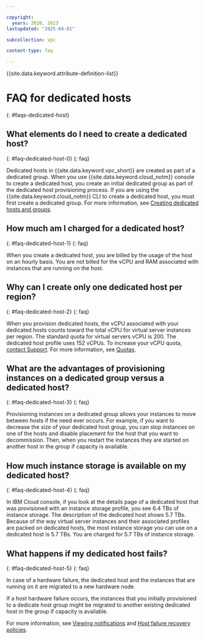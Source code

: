 ```yaml
---

copyright:
  years: 2020, 2023
lastupdated: "2025-04-01"

subcollection: vpc

content-type: faq

---
```


{{site.data.keyword.attribute-definition-list}}

# FAQ for dedicated hosts
{: #faqs-dedicated-host}

## What elements do I need to create a dedicated host?
{: #faq-dedicated-host-0}
{: faq}

Dedicated hosts in {{site.data.keyword.vpc_short}} are created as part of a dedicated group. When you use {{site.data.keyword.cloud_notm}}
console to create a dedicated host, you create an initial dedicated group as part of the dedicated host provisioning process.
If you are using the {{site.data.keyword.cloud_notm}} CLI to create a dedicated host, you must first create a dedicated group.
For more information, see [Creating dedicated hosts and groups](/docs/vpc?topic=vpc-creating-dedicated-hosts-instances).

## How much am I charged for a dedicated host?
{: #faq-dedicated-host-1}
{: faq}

When you create a dedicated host, you are billed by the usage of the host on an hourly basis. You are not billed for the vCPU and RAM associated with instances that are running on the host.
 
## Why can I create only one dedicated host per region?
{: #faq-dedicated-host-2}
{: faq}

When you provision dedicated hosts, the vCPU associated with your dedicated hosts counts toward the total vCPU for virtual
server instances per region. The standard quota for virtual servers vCPU is 200. The dedicated host profile uses 152 vCPUs.
To increase your vCPU quota, [contact Support](/docs/account?topic=account-using-avatar). For more information, see [Quotas](/docs/vpc?topic=vpc-quotas#vpcquotas).

## What are the advantages of provisioning instances on a dedicated group versus a dedicated host?
{: #faq-dedicated-host-3}
{: faq}

Provisioning instances on a dedicated group allows your instances to move between hosts if the need ever occurs. For example, if you want to decrease the size of your dedicated host group, you can stop instances on one of the hosts and disable placement for the host that you want to decommission. Then, when you restart the instances they are started on another host in the group if capacity is available.

## How much instance storage is available on my dedicated host?
{: #faq-dedicated-host-4}
{: faq}

In IBM Cloud console, if you look at the details page of a dedicated host that was provisioned with an instance storage profile, you see 6.4 TBs of instance storage. The description of the dedicated host shows 5.7 TBs. Because of the way virtual server instances and their associated profiles are packed on dedicated hosts, the most instance storage you can use on a dedicated host is 5.7 TBs. You are charged for 5.7 TBs of instance storage.

## What happens if my dedicated host fails?
{: #faq-dedicated-host-5}
{: faq}

In case of a hardware failure, the dedicated host and the instances that are running on it are migrated to a new hardware node.

If a host hardware failure occurs, the instances that you initially provisioned to a dedicate host group might be migrated to another existing dedicated host in the group if capacity is available.

For more information, see [Viewing notifications](/docs/account?topic=account-viewing-cloud-status#view-notifications) and [Host failure recovery policies](/docs/vpc?topic=vpc-host-failure-recovery-policies&interface=ui).
